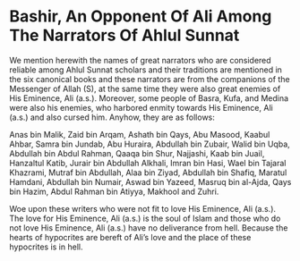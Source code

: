 Bashir, An Opponent Of Ali Among The Narrators Of Ahlul Sunnat
==============================================================

We mention herewith the names of great narrators who are considered
reliable among Ahlul Sunnat scholars and their traditions are mentioned
in the six canonical books and these narrators are from the companions
of the Messenger of Allah (S), at the same time they were also great
enemies of His Eminence, Ali (a.s.). Moreover, some people of Basra,
Kufa, and Medina were also his enemies, who harbored enmity towards His
Eminence, Ali (a.s.) and also cursed him. Anyhow, they are as follows:

Anas bin Malik, Zaid bin Arqam, Ashath bin Qays, Abu Masood, Kaabul
Ahbar, Samra bin Jundab, Abu Huraira, Abdullah bin Zubair, Walid bin
Uqba, Abdullah bin Abdul Rahman, Qaaqa bin Shur, Najjashi, Kaab bin
Juail, Hanzaltul Katib, Jurair bin Abdullah Alkhali, Imran bin Hasi,
Wael bin Tajaral Khazrami, Mutraf bin Abdullah, Alaa bin Ziyad, Abdullah
bin Shafiq, Maratul Hamdani, Abdullah bin Numair, Aswad bin Yazeed,
Masruq bin al-Ajda, Qays bin Hazim, Abdul Rahman bin Atiyya, Makhool and
Zuhri.

Woe upon these writers who were not fit to love His Eminence, Ali
(a.s.). The love for His Eminence, Ali (a.s.) is the soul of Islam and
those who do not love His Eminence, Ali (a.s.) have no deliverance from
hell. Because the hearts of hypocrites are bereft of Ali’s love and the
place of these hypocrites is in hell.


